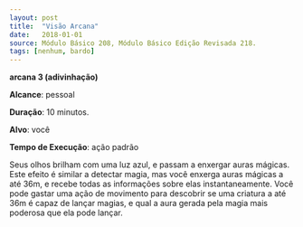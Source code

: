 ```yaml
---
layout: post
title:  "Visão Arcana"
date:   2018-01-01
source: Módulo Básico 208, Módulo Básico Edição Revisada 218.
tags: [nenhum, bardo]
---
```


**arcana 3 (adivinhação)**

**Alcance**: pessoal

**Duração**: 10 minutos.

**Alvo**: você

**Tempo de Execução**: ação padrão

Seus olhos brilham com uma luz azul, e passam a enxergar auras mágicas. Este efeito é similar a detectar magia, mas você enxerga auras mágicas a até 36m, e recebe todas as informações sobre elas instantaneamente.
Você pode gastar uma ação de movimento para descobrir se uma criatura a até 36m é capaz de lançar magias, e qual a aura gerada pela magia mais poderosa que ela pode lançar.
